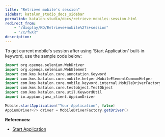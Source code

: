 ```yaml
---
title: "Retrieve mobile's session" 
sidebar: katalon_studio_docs_sidebar
permalink: katalon-studio/docs/retrieve-mobiles-session.html 
redirect_from:
    - "/display/KD/Retrieve+mobile%27s+session"
    - "/x/fwXR"
description: 
---
```

To get current mobile's session after using 'Start Application' built-in keyword, use the sample code below:

```groovy
import org.openqa.selenium.WebDriver
import org.openqa.selenium.WebElement
import com.kms.katalon.core.annotation.Keyword
import com.kms.katalon.core.mobile.helper.MobileElementCommonHelper
import com.kms.katalon.core.mobile.keyword.internal.MobileDriverFactory
import com.kms.katalon.core.testobject.TestObject
import com.kms.katalon.core.util.KeywordUtil
import io.appium.java_client.AppiumDriver 

Mobile.startApplication("Your Application", false)
AppiumDriver<?> driver = MobileDriverFactory.getDriver()
```

**References:**

*   [Start Application](/display/KD/%5BMobile%5D+Start+Application)